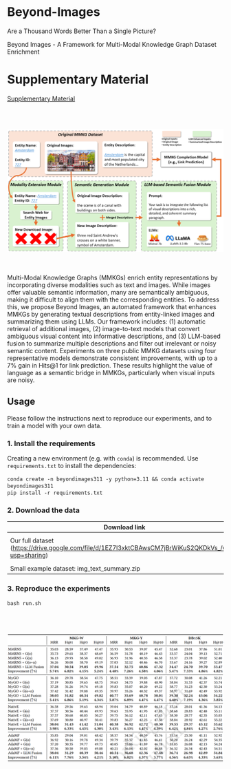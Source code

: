 # Beyond-Images
Are a Thousand Words Better Than a Single Picture?

Beyond Images - A Framework for Multi-Modal Knowledge Graph Dataset Enrichment

# Supplementary Material

[Supplementary Material](https://github.com/pengyu-zhang/Beyond-Images/blob/main/Supplementary_Material.pdf)

<br><br>
<div align="center">
<img src="fig.png" width="800" />
</div>
<br><br>

Multi-Modal Knowledge Graphs (MMKGs) enrich entity representations by incorporating diverse modalities such as text and images. While images offer valuable semantic information, many are semantically ambiguous, making it difficult to align them with the corresponding entities. To address this, we propose Beyond Images, an automated framework that enhances MMKGs by generating textual descriptions from entity-linked images and summarizing them using LLMs. Our framework includes: (1) automatic retrieval of additional images, (2) image-to-text models that convert ambiguous visual content into informative descriptions, and (3) LLM-based fusion to summarize multiple descriptions and filter out irrelevant or noisy semantic content. Experiments on three public MMKG datasets using four representative models demonstrate consistent improvements, with up to a 7% gain in Hits@1 for link prediction. These results highlight the value of language as a semantic bridge in MMKGs, particularly when visual inputs are noisy.

## Usage

Please follow the instructions next to reproduce our experiments, and to train a model with your own data.

### 1. Install the requirements

Creating a new environment (e.g. with `conda`) is recommended. Use `requirements.txt` to install the dependencies:

```
conda create -n beyondimages311 -y python=3.11 && conda activate beyondimages311
pip install -r requirements.txt
```

### 2. Download the data

| Download link                                                | Size |
| ------------------------------------------------------------ | ----------------- |
| Our full dataset (https://drive.google.com/file/d/1EZ7l3xktCBAwsCM7jBrWiKuS2QKDkVs_/view?usp=sharing) | 22 GB (includes raw images)            |
| Small example dataset: img_text_summary.zip | 4.16 MB            |

### 3. Reproduce the experiments

```
bash run.sh
```
<br><br>
<div align="center">
<img src="fig2.png" width="700" />
</div>
<br><br>

